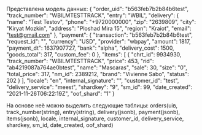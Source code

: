 Представлена модель данных:
{
    "order_uid": "b563feb7b2b84b6test",
    "track_number": "WBILMTESTTRACK",
    "entry": "WBIL",
    "delivery": {
      "name": "Test Testov",
      "phone": "+9720000000",
      "zip": "2639809",
      "city": "Kiryat Mozkin",
      "address": "Ploshad Mira 15",
      "region": "Kraiot",
      "email": "test@gmail.com"
    },
    "payment": {
      "transaction": "b563feb7b2b84b6test",
      "request_id": "",
      "currency": "USD",
      "provider": "wbpay",
      "amount": 1817,
      "payment_dt": 1637907727,
      "bank": "alpha",
      "delivery_cost": 1500,
      "goods_total": 317,
      "custom_fee": 0
    },
    "items": [
      {
        "chrt_id": 9934930,
        "track_number": "WBILMTESTTRACK",
        "price": 453,
        "rid": "ab4219087a764ae0btest",
        "name": "Mascaras",
        "sale": 30,
        "size": "0",
        "total_price": 317,
        "nm_id": 2389212,
        "brand": "Vivienne Sabo",
        "status": 202
      }
    ],
    "locale": "en",
    "internal_signature": "",
    "customer_id": "test",
    "delivery_service": "meest",
    "shardkey": "9",
    "sm_id": 99,
    "date_created": "2021-11-26T06:22:19Z",
    "oof_shard": "1"
  }

  На основе неё можно выделить следующие таблицы:
  orders(uiв, track_number(string), entry(string), delivery(jsonb), payment(jsonb), items(jsonb), locale, internal_signature, customer_id, delivery_service,
  shardkey, sm_id, date_created, oof_shard)